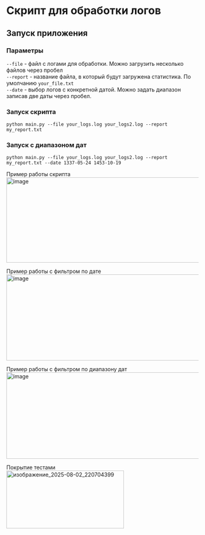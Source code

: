 # Скрипт для обработки логов

## Запуск приложения

### Параметры
`--file` - файл с логами для обработки. Можно загрузить несколько файлов через пробел  
`--report` - название файла, в который будут загружена статистика. По умолчанию `your_file.txt`  
`--date` - выбор логов с конкретной датой. Можно задать диапазон записав две даты через пробел.  

### Запуск скрипта
```bush
python main.py --file your_logs.log your_logs2.log --report my_report.txt
```
### Запуск c диапазоном дат
```bush
python main.py --file your_logs.log your_logs2.log --report my_report.txt --date 1337-05-24 1453-10-19
```
Пример работы скрипта
<img width="1255" height="224" alt="image" src="https://github.com/user-attachments/assets/8d41d4ac-36c5-4fde-b7b6-e5404e724060" />

Пример работы с фильтром по дате
<img width="1444" height="226" alt="image" src="https://github.com/user-attachments/assets/f99b00f9-b62d-4ce3-9e01-ad79fdeb8142" />

Пример работы с фильтром по диапазону дат
<img width="1540" height="227" alt="image" src="https://github.com/user-attachments/assets/c9fd4a9c-55e5-497f-9bf1-230b52e0f6ce" />

Покрытие тестами  
<img width="308" height="152" alt="изображение_2025-08-02_220704399" src="https://github.com/user-attachments/assets/50a90d72-4e20-40fb-a393-cb8029ddfeff" />
